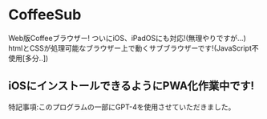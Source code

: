 # CoffeeSub
Web版Coffeeブラウザー! ついにiOS、iPadOSにも対応!(無理やりですが...)  
htmlとCSSが処理可能なブラウザー上で動くサブブラウザーです!(JavaScript不使用[多分..])  
## iOSにインストールできるようにPWA化作業中です!  
特記事項:このプログラムの一部にGPT-4を使用させていただきました。
